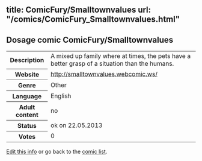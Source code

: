 title: ComicFury/Smalltownvalues
url: "/comics/ComicFury_Smalltownvalues.html"
---
Dosage comic ComicFury/Smalltownvalues
-----------------------------------------

<p id="msg"></p>
<script type="text/javascript">
if (window.location.search === '?edit_info_mail=sent_ok') {
  var elem = document.getElementById("msg");
  elem.innerHTML = 'Edited information sucessfully sent for review, which is usually done daily. Thanks!';
  elem.className = 'ok';
}
</script>
<table class="comicinfo">
<tr>
<th>Description</th><td>A mixed up family where at times, the pets have a better grasp of a situation than the humans.</td>
</tr>
<tr>
<th>Website</th><td><a href="http://smalltownvalues.webcomic.ws/">http://smalltownvalues.webcomic.ws/</a></td>
</tr>
<tr>
<th>Genre</th><td>Other</td>
</tr>
<tr>
<th>Language</th><td>English</td>
</tr>
<tr>
<th>Adult content</th><td>no</td>
</tr>
<tr>
<th>Status</th><td>ok on 22.05.2013</td>
</tr>
<tr>
<th>Votes</th><td>0</td>
</tr>
</table>

[Edit this info](ComicFury_Smalltownvalues_edit.html) or go back to the [comic list](../comic-index.html).
